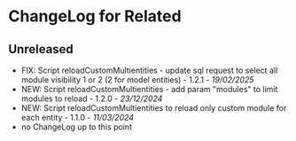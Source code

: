 # ChangeLog for Related

## Unreleased
- FIX: Script reloadCustomMultientities - update sql request to select all module visibility 1 or 2 (2 for model entities) - 1.2.1 - *19/02/2025*
- NEW: Script reloadCustomMultientities - add param "modules" to limit modules to reload - 1.2.0 - *23/12/2024*
- NEW: Script reloadCustomMultientities to reload only custom module for each entity - 1.1.0 - *11/03/2024*
- no ChangeLog up to this point
